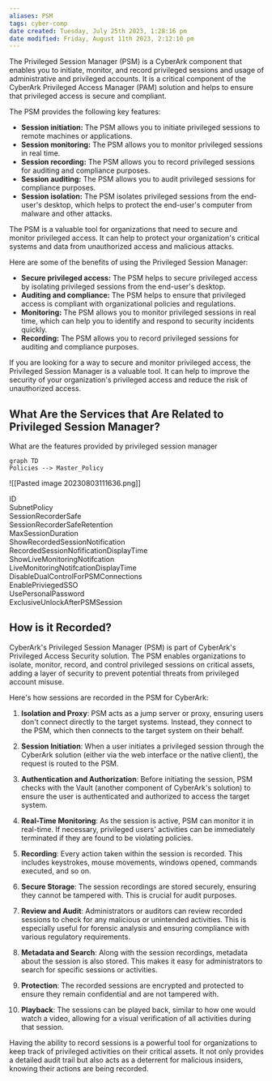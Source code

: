 ```yaml
---
aliases: PSM
tags: cyber-comp
date created: Tuesday, July 25th 2023, 1:28:16 pm
date modified: Friday, August 11th 2023, 2:12:10 pm
---
```


The Privileged Session Manager (PSM) is a CyberArk component that enables you to initiate, monitor, and record privileged sessions and usage of administrative and privileged accounts. It is a critical component of the CyberArk Privileged Access Manager (PAM) solution and helps to ensure that privileged access is secure and compliant.

The PSM provides the following key features:

- **Session initiation:** The PSM allows you to initiate privileged sessions to remote machines or applications.
- **Session monitoring:** The PSM allows you to monitor privileged sessions in real time.
- **Session recording:** The PSM allows you to record privileged sessions for auditing and compliance purposes.
- **Session auditing:** The PSM allows you to audit privileged sessions for compliance purposes.
- **Session isolation:** The PSM isolates privileged sessions from the end-user's desktop, which helps to protect the end-user's computer from malware and other attacks.

The PSM is a valuable tool for organizations that need to secure and monitor privileged access. It can help to protect your organization's critical systems and data from unauthorized access and malicious attacks.

Here are some of the benefits of using the Privileged Session Manager:

- **Secure privileged access:** The PSM helps to secure privileged access by isolating privileged sessions from the end-user's desktop.
- **Auditing and compliance:** The PSM helps to ensure that privileged access is compliant with organizational policies and regulations.
- **Monitoring:** The PSM allows you to monitor privileged sessions in real time, which can help you to identify and respond to security incidents quickly.
- **Recording:** The PSM allows you to record privileged sessions for auditing and compliance purposes.

If you are looking for a way to secure and monitor privileged access, the Privileged Session Manager is a valuable tool. It can help to improve the security of your organization's privileged access and reduce the risk of unauthorized access.

## What Are the Services that Are Related to Privileged Session Manager?

What are the features provided by privileged session manager

```mermaid 
graph TD 
Policies --> Master_Policy 
```
![[Pasted image 20230803111636.png]]

ID  
SubnetPolicy  
SessionRecorderSafe  
SessionRecorderSafeRetention  
MaxSessionDuration  
ShowRecordedSessionNotification  
RecordedSessionNofificationDisplayTime  
ShowLiveMonitoringNotifcation  
LiveMonitoringNotifcationDisplayTime  
DisableDualControlForPSMConnections  
EnablePriviegedSSO  
UsePersonalPassword  
ExclusiveUnlockAfterPSMSession

## How is it Recorded?

CyberArk's Privileged Session Manager (PSM) is part of CyberArk's Privileged Access Security solution. The PSM enables organizations to isolate, monitor, record, and control privileged sessions on critical assets, adding a layer of security to prevent potential threats from privileged account misuse.

Here's how sessions are recorded in the PSM for CyberArk:

1. **Isolation and Proxy**: PSM acts as a jump server or proxy, ensuring users don't connect directly to the target systems. Instead, they connect to the PSM, which then connects to the target system on their behalf.

2. **Session Initiation**: When a user initiates a privileged session through the CyberArk solution (either via the web interface or the native client), the request is routed to the PSM.

3. **Authentication and Authorization**: Before initiating the session, PSM checks with the Vault (another component of CyberArk's solution) to ensure the user is authenticated and authorized to access the target system.

4. **Real-Time Monitoring**: As the session is active, PSM can monitor it in real-time. If necessary, privileged users' activities can be immediately terminated if they are found to be violating policies.

5. **Recording**: Every action taken within the session is recorded. This includes keystrokes, mouse movements, windows opened, commands executed, and so on. 

6. **Secure Storage**: The session recordings are stored securely, ensuring they cannot be tampered with. This is crucial for audit purposes.

7. **Review and Audit**: Administrators or auditors can review recorded sessions to check for any malicious or unintended activities. This is especially useful for forensic analysis and ensuring compliance with various regulatory requirements.

8. **Metadata and Search**: Along with the session recordings, metadata about the session is also stored. This makes it easy for administrators to search for specific sessions or activities.

9. **Protection**: The recorded sessions are encrypted and protected to ensure they remain confidential and are not tampered with.

10. **Playback**: The sessions can be played back, similar to how one would watch a video, allowing for a visual verification of all activities during that session.

Having the ability to record sessions is a powerful tool for organizations to keep track of privileged activities on their critical assets. It not only provides a detailed audit trail but also acts as a deterrent for malicious insiders, knowing their actions are being recorded. 
